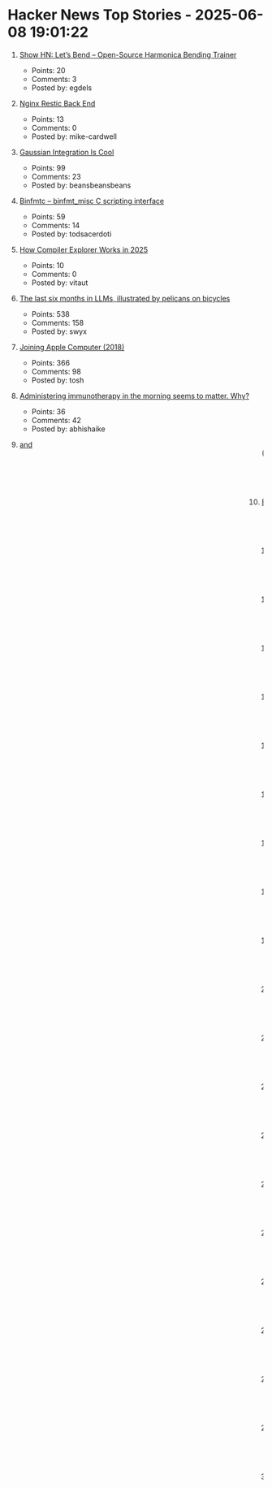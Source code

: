 # Hacker News Top Stories - 2025-06-08 19:01:22

1. [Show HN: Let’s Bend – Open-Source Harmonica Bending Trainer](https://letsbend.de)
   - Points: 20
   - Comments: 3
   - Posted by: egdels

2. [Nginx Restic Back End](https://www.grepular.com/Nginx_Restic_Backend)
   - Points: 13
   - Comments: 0
   - Posted by: mike-cardwell

3. [Gaussian Integration Is Cool](https://rohangautam.github.io/blog/chebyshev_gauss/)
   - Points: 99
   - Comments: 23
   - Posted by: beansbeansbeans

4. [Binfmtc – binfmt_misc C scripting interface](https://www.netfort.gr.jp/~dancer/software/binfmtc.html.en)
   - Points: 59
   - Comments: 14
   - Posted by: todsacerdoti

5. [How Compiler Explorer Works in 2025](https://xania.org/202506/how-compiler-explorer-works)
   - Points: 10
   - Comments: 0
   - Posted by: vitaut

6. [The last six months in LLMs, illustrated by pelicans on bicycles](https://simonwillison.net/2025/Jun/6/six-months-in-llms/)
   - Points: 538
   - Comments: 158
   - Posted by: swyx

7. [Joining Apple Computer (2018)](https://www.folklore.org/Joining_Apple_Computer.html)
   - Points: 366
   - Comments: 98
   - Posted by: tosh

8. [Administering immunotherapy in the morning seems to matter. Why?](https://www.owlposting.com/p/the-time-of-day-that-immunotherapy)
   - Points: 36
   - Comments: 42
   - Posted by: abhishaike

9. [<Blink> and <Marquee> (2020)](https://danq.me/2020/11/11/blink-and-marquee/)
   - Points: 167
   - Comments: 143
   - Posted by: ghssds

10. [Bill Atkinson has died](https://daringfireball.net/linked/2025/06/07/bill-atkinson-rip)
   - Points: 1515
   - Comments: 257
   - Posted by: romanhn

11. [Efficient mRNA delivery to resting T cells to reverse HIV latency](https://www.nature.com/articles/s41467-025-60001-2)
   - Points: 20
   - Comments: 5
   - Posted by: matthewmacleod

12. [Self-Host and Tech Independence: The Joy of Building Your Own](https://www.ssp.sh/blog/self-host-self-independence/)
   - Points: 362
   - Comments: 175
   - Posted by: articsputnik

13. [Ask HN: How to learn CUDA to professional level](undefined)
   - Points: 142
   - Comments: 54
   - Posted by: upmind

14. [Convert photos to Atkinson dithering](https://gazs.github.io/canvas-atkinson-dither/)
   - Points: 402
   - Comments: 45
   - Posted by: nvahalik

15. [My experiment living in a tent in Hong Kong's jungle](https://corentin.trebaol.com/Blog/8.+The+Homelessness+Experiment)
   - Points: 423
   - Comments: 185
   - Posted by: 5mv2

16. [Focus and Context and LLMs](https://taras.glek.net/posts/focus-and-context-and-llms/)
   - Points: 39
   - Comments: 13
   - Posted by: tarasglek

17. [Coventry Very Light Rail](https://www.coventry.gov.uk/coventry-light-rail)
   - Points: 156
   - Comments: 215
   - Posted by: Kaibeezy

18. [Cheap yet ultrapure titanium might enable widespread use in industry (2024)](https://phys.org/news/2024-06-cheap-ultrapure-titanium-metal-enable.amp)
   - Points: 7
   - Comments: 1
   - Posted by: westurner

19. [Field Notes from Shipping Real Code with Claude](https://diwank.space/field-notes-from-shipping-real-code-with-claude)
   - Points: 201
   - Comments: 69
   - Posted by: diwank

20. [Knowledge Management in the Age of AI](https://ericgardner.info/notes/knowledge-management-june-2025)
   - Points: 96
   - Comments: 59
   - Posted by: katabasis

21. [BorgBackup 2 has no server-side append-only anymore](https://github.com/borgbackup/borg/pull/8798)
   - Points: 168
   - Comments: 100
   - Posted by: jaegerma

22. [The printer that transcends dimensions and corrupts reality](https://ghuntley.com/ideas/)
   - Points: 25
   - Comments: 6
   - Posted by: ghuntley

23. [What was Radiant AI, anyway?](https://blog.paavo.me/radiant-ai/)
   - Points: 203
   - Comments: 110
   - Posted by: paavohtl

24. [Why We're Moving on from Nix](https://blog.railway.com/p/introducing-railpack)
   - Points: 251
   - Comments: 115
   - Posted by: mooreds

25. [Low-Level Optimization with Zig](https://alloc.dev/2025/06/07/zig_optimization)
   - Points: 282
   - Comments: 173
   - Posted by: Retro_Dev

26. [A tool for burning visible pictures on a compact disc surface (2022)](https://github.com/arduinocelentano/cdimage)
   - Points: 182
   - Comments: 53
   - Posted by: carlesfe

27. [Fray: A Controlled Concurrency Testing Framework for the JVM](https://github.com/cmu-pasta/fray)
   - Points: 61
   - Comments: 3
   - Posted by: 0x54MUR41

28. [Discovering a JDK Race Condition, and Debugging It in 30 Minutes with Fray](https://aoli.al/blogs/jdk-bug/)
   - Points: 129
   - Comments: 31
   - Posted by: aoli-al

29. [Abstract visual reasoning based on algebraic methods](https://www.nature.com/articles/s41598-025-86804-3)
   - Points: 9
   - Comments: 3
   - Posted by: bryanrasmussen

30. [The time bomb in the tax code that's fueling mass tech layoffs](https://qz.com/tech-layoffs-tax-code-trump-section-174-microsoft-meta-1851783502)
   - Points: 1444
   - Comments: 892
   - Posted by: booleanbetrayal

